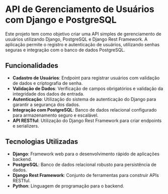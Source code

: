 # API de Gerenciamento de Usuários com Django e PostgreSQL

Este projeto tem como objetivo criar uma API simples de gerenciamento de usuários utilizando Django, PostgreSQL e Django Rest Framework. A aplicação permite o registro e autenticação de usuários, utilizando senhas seguras e integração com o banco de dados PostgreSQL.

## Funcionalidades

- **Cadastro de Usuários**: Endpoint para registrar usuários com validação de dados e criptografia de senha.
- **Validação de Dados**: Verificação de campos obrigatórios e validação da integridade dos dados de entrada.
- **Autenticação**: Utilização do sistema de autenticação do Django para garantir a segurança dos dados.
- **Integração com PostgreSQL**: Banco de dados relacional configurado para armazenamento seguro e escalável.
- **API RESTful**: Utilização do Django Rest Framework para criar endpoints e serializers.

## Tecnologias Utilizadas

- **Django**: Framework web para o desenvolvimento rápido de aplicações backend.
- **PostgreSQL**: Banco de dados relacional robusto para persistência de dados.
- **Django Rest Framework**: Conjunto de ferramentas para construir APIs RESTful.
- **Python**: Linguagem de programação para o backend.

